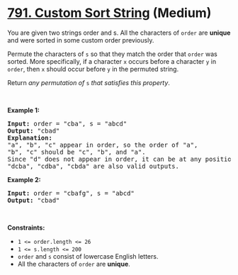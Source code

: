 # [791. Custom Sort String][link] (Medium)

[link]: https://leetcode.com/problems/custom-sort-string/

<p>You are given two strings order and s. All the characters of <code>order</code> are
<strong>unique</strong> and were sorted in some custom order previously.</p>

<p>Permute the characters of <code>s</code> so that they match the order that <code>order</code> was
sorted. More specifically, if a character <code>x</code> occurs before a character <code>y</code> in
<code>order</code>, then <code>x</code> should occur before <code>y</code> in the permuted
string.</p>

<p>Return <em>any permutation of </em><code>s</code><em> that satisfies this property</em>.</p>

<p>&nbsp;</p>
<p><strong class="example">Example 1:</strong></p>

<pre>
<strong>Input:</strong> order = &quot;cba&quot;, s = &quot;abcd&quot;
<strong>Output:</strong> &quot;cbad&quot;
<strong>Explanation:</strong> 
&quot;a&quot;, &quot;b&quot;, &quot;c&quot; appear in order, so the order of &quot;a&quot;,
&quot;b&quot;, &quot;c&quot; should be &quot;c&quot;, &quot;b&quot;, and &quot;a&quot;. 
Since &quot;d&quot; does not appear in order, it can be at any position in the returned string.
&quot;dcba&quot;, &quot;cdba&quot;, &quot;cbda&quot; are also valid outputs.
</pre>

<p><strong class="example">Example 2:</strong></p>

<pre>
<strong>Input:</strong> order = &quot;cbafg&quot;, s = &quot;abcd&quot;
<strong>Output:</strong> &quot;cbad&quot;
</pre>

<p>&nbsp;</p>
<p><strong>Constraints:</strong></p>

<ul>
	<li><code>1 &lt;= order.length &lt;= 26</code></li>
	<li><code>1 &lt;= s.length &lt;= 200</code></li>
	<li><code>order</code> and <code>s</code> consist of lowercase English letters.</li>
	<li>All the characters of <code>order</code> are <strong>unique</strong>.</li>
</ul>
